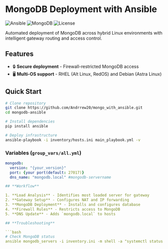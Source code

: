 # **MongoDB Deployment with Ansible**

![Ansible](https://img.shields.io/badge/ansible-2.10+-red.svg) ![MongoDB](https://img.shields.io/badge/mongodb-4.4-green.svg) ![License](https://img.shields.io/badge/license-MIT-blue.svg)

Automated deployment of MongoDB across hybrid Linux environments with intelligent gateway routing and access control.

## **Features**

- 🔒 **Secure deployment** - Firewall-restricted MongoDB access
- 🖥️ **Multi-OS support** - RHEL (Alt Linux, RedOS) and Debian (Astra Linux)

## **Quick Start**

```bash
# Clone repository
git clone https://github.com/Andrrew20/mongo_with_ansible.git
cd mongodb-ansible

# Install dependencies
pip install ansible

# Deploy infrastructure
ansible-playbook -i inventory/hosts.ini main_playbook.yml -v
```

### **Variables (`group_vars/all.yml`)**

````yaml
mongodb:
  version: "{your_version}"
  port: {your port(default: 27017)}
  dns_name: "mongodb.local" #mongodb-servername

## **Workflow**

1. **Load Analysis** - Identifies most loaded server for gateway
2. **Gateway Setup** - Configures NAT and IP forwarding
3. **MongoDB Deployment** - Installs and configures database
4. **Firewall Rules** - Restricts access to MongoDB
5. **DNS Update** - Adds `mongodb.local` to hosts

## **Troubleshooting**

```bash
# Check MongoDB status
ansible mongodb_servers -i inventory.ini -m shell -a "systemctl status mongod"
````

